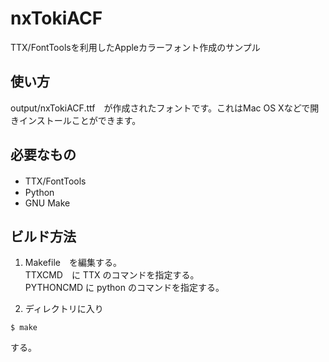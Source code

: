 ﻿nxTokiACF
=======
TTX/FontToolsを利用したAppleカラーフォント作成のサンプル

## 使い方
output/nxTokiACF.ttf　が作成されたフォントです。これはMac OS Xなどで開きインストールことができます。

## 必要なもの
- TTX/FontTools　
- Python
- GNU Make

## ビルド方法
1. Makefile　を編集する。  
TTXCMD　に TTX のコマンドを指定する。  
PYTHONCMD に python のコマンドを指定する。

2. ディレクトリに入り  
```
$ make  
```
する。  


